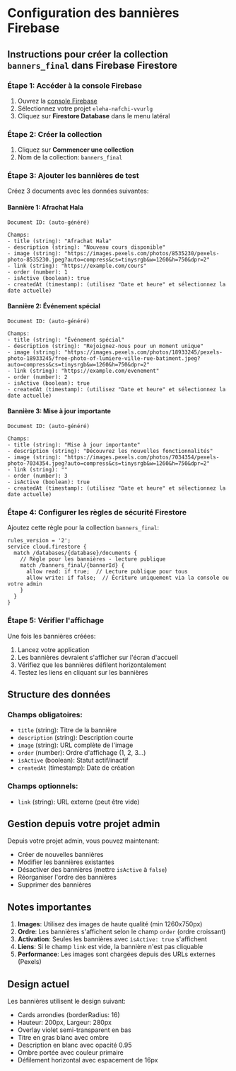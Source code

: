 # Configuration des bannières Firebase

## Instructions pour créer la collection `banners_final` dans Firebase Firestore

### Étape 1: Accéder à la console Firebase
1. Ouvrez la [console Firebase](https://console.firebase.google.com/)
2. Sélectionnez votre projet `eleha-nafchi-vvurlg`
3. Cliquez sur **Firestore Database** dans le menu latéral

### Étape 2: Créer la collection
1. Cliquez sur **Commencer une collection**
2. Nom de la collection: `banners_final`

### Étape 3: Ajouter les bannières de test

Créez 3 documents avec les données suivantes:

#### Bannière 1: Afrachat Hala
```
Document ID: (auto-généré)

Champs:
- title (string): "Afrachat Hala"
- description (string): "Nouveau cours disponible"
- image (string): "https://images.pexels.com/photos/8535230/pexels-photo-8535230.jpeg?auto=compress&cs=tinysrgb&w=1260&h=750&dpr=2"
- link (string): "https://example.com/cours"
- order (number): 1
- isActive (boolean): true
- createdAt (timestamp): (utilisez "Date et heure" et sélectionnez la date actuelle)
```

#### Bannière 2: Événement spécial
```
Document ID: (auto-généré)

Champs:
- title (string): "Événement spécial"
- description (string): "Rejoignez-nous pour un moment unique"
- image (string): "https://images.pexels.com/photos/18933245/pexels-photo-18933245/free-photo-of-lumiere-ville-rue-batiment.jpeg?auto=compress&cs=tinysrgb&w=1260&h=750&dpr=2"
- link (string): "https://example.com/evenement"
- order (number): 2
- isActive (boolean): true
- createdAt (timestamp): (utilisez "Date et heure" et sélectionnez la date actuelle)
```

#### Bannière 3: Mise à jour importante
```
Document ID: (auto-généré)

Champs:
- title (string): "Mise à jour importante"
- description (string): "Découvrez les nouvelles fonctionnalités"
- image (string): "https://images.pexels.com/photos/7034354/pexels-photo-7034354.jpeg?auto=compress&cs=tinysrgb&w=1260&h=750&dpr=2"
- link (string): ""
- order (number): 3
- isActive (boolean): true
- createdAt (timestamp): (utilisez "Date et heure" et sélectionnez la date actuelle)
```

### Étape 4: Configurer les règles de sécurité Firestore

Ajoutez cette règle pour la collection `banners_final`:

```
rules_version = '2';
service cloud.firestore {
  match /databases/{database}/documents {
    // Règle pour les bannières - lecture publique
    match /banners_final/{bannerId} {
      allow read: if true;  // Lecture publique pour tous
      allow write: if false;  // Écriture uniquement via la console ou votre admin
    }
  }
}
```

### Étape 5: Vérifier l'affichage

Une fois les bannières créées:
1. Lancez votre application
2. Les bannières devraient s'afficher sur l'écran d'accueil
3. Vérifiez que les bannières défilent horizontalement
4. Testez les liens en cliquant sur les bannières

## Structure des données

### Champs obligatoires:
- `title` (string): Titre de la bannière
- `description` (string): Description courte
- `image` (string): URL complète de l'image
- `order` (number): Ordre d'affichage (1, 2, 3...)
- `isActive` (boolean): Statut actif/inactif
- `createdAt` (timestamp): Date de création

### Champs optionnels:
- `link` (string): URL externe (peut être vide)

## Gestion depuis votre projet admin

Depuis votre projet admin, vous pouvez maintenant:
- Créer de nouvelles bannières
- Modifier les bannières existantes
- Désactiver des bannières (mettre `isActive` à `false`)
- Réorganiser l'ordre des bannières
- Supprimer des bannières

## Notes importantes

1. **Images**: Utilisez des images de haute qualité (min 1260x750px)
2. **Ordre**: Les bannières s'affichent selon le champ `order` (ordre croissant)
3. **Activation**: Seules les bannières avec `isActive: true` s'affichent
4. **Liens**: Si le champ `link` est vide, la bannière n'est pas cliquable
5. **Performance**: Les images sont chargées depuis des URLs externes (Pexels)

## Design actuel

Les bannières utilisent le design suivant:
- Cards arrondies (borderRadius: 16)
- Hauteur: 200px, Largeur: 280px
- Overlay violet semi-transparent en bas
- Titre en gras blanc avec ombre
- Description en blanc avec opacité 0.95
- Ombre portée avec couleur primaire
- Défilement horizontal avec espacement de 16px
